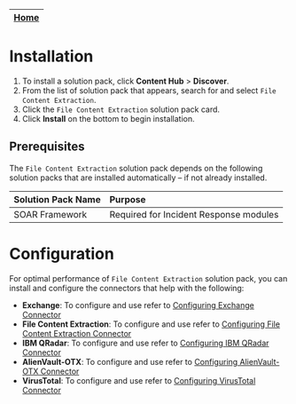 | [Home](../README.md) |
|--------------------------------------------|

# Installation

1. To install a solution pack, click **Content Hub** > **Discover**.
2. From the list of solution pack that appears, search for and select `File Content Extraction`.
3. Click the `File Content Extraction` solution pack card.
4. Click **Install** on the bottom to begin installation.

## Prerequisites

The `File Content Extraction` solution pack depends on the following solution packs that are installed automatically &ndash; if not already installed.

| **Solution Pack Name** | **Purpose**   |
| :--------------------- | :--------------------------------------- |
| SOAR Framework | Required for Incident Response modules |

# Configuration

For optimal performance of `File Content Extraction` solution pack, you can install and configure the connectors that help with the following:

- **Exchange**: To configure and use refer to [Configuring Exchange Connector](https://docs.fortinet.com/document/fortisoar/4.0.0/exchange/295/exchange-v4-0-0)
- **File Content Extraction**: To configure and use refer to [Configuring File Content Extraction Connector](https://docs.fortinet.com/document/fortisoar/1.0.3/file-content-extraction/285/file-content-extraction-v1-0-3)
- **IBM QRadar**: To configure and use refer to [Configuring IBM QRadar Connector](https://docs.fortinet.com/document/fortisoar/1.5.1/ibm-qradar/319/ibm-qradar-v1-5-1)
- **AlienVault-OTX**: To configure and use refer to [Configuring AlienVault-OTX Connector](https://docs.fortinet.com/document/fortisoar/1.0.2/alienvault-otx/1/alienvault-otx-v1-0-2)
- **VirusTotal**: To configure and use refer to [Configuring VirusTotal Connector](https://docs.fortinet.com/document/fortisoar/3.0.2/virustotal/374/virustotal-v3-0-2)


